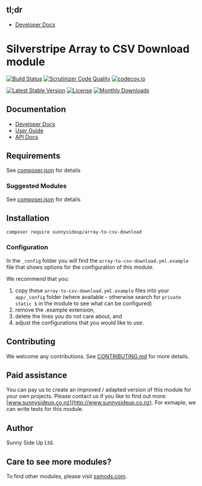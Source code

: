 ## tl;dr

 * [Developer Docs](docs/en/INDEX.md)

# Silverstripe Array to CSV Download module
[![Build Status](https://travis-ci.org/sunnysideup/silverstripe-array-to-csv-download.svg?branch=master)](https://travis-ci.org/sunnysideup/silverstripe-array-to-csv-download)
[![Scrutinizer Code Quality](https://scrutinizer-ci.com/g/sunnysideup/silverstripe-array-to-csv-download/badges/quality-score.png?b=master)](https://scrutinizer-ci.com/g/sunnysideup/silverstripe-array-to-csv-download/?branch=master)
[![codecov.io](https://codecov.io/github/sunnysideup/silverstripe-array-to-csv-download/coverage.svg?branch=master)](https://codecov.io/github/sunnysideup/silverstripe-array-to-csv-download?branch=master)

[![Latest Stable Version](https://poser.pugx.org/sunnysideup/array-to-csv-download/version)](https://packagist.org/packages/sunnysideup/array-to-csv-download)
[![License](https://poser.pugx.org/sunnysideup/array-to-csv-download/license)](https://packagist.org/packages/sunnysideup/array-to-csv-download)
[![Monthly Downloads](https://poser.pugx.org/sunnysideup/array-to-csv-download/d/monthly)](https://packagist.org/packages/sunnysideup/array-to-csv-download)


## Documentation



 * [Developer Docs](docs/en/INDEX.md)
 * [User Guide](docs/en/userguide.md)
 * [API Docs](http://docs.ssmods.com/sunnysideup/array-to-csv-download/classes.xhtml)


## Requirements



See [composer.json](composer.json) for details


### Suggested Modules



See [composer.json](composer.json) for details


## Installation


```
composer require sunnysideup/array-to-csv-download
```

### Configuration



In the `_config` folder you will find the `array-to-csv-download.yml.example`
file that shows options for the configuration of this module.

We recommend that you:

  1. copy these `array-to-csv-download.yml.example` files into your
`app/_config` folder (where available - otherwise search for `private static $` in the module to see what can be configured)
  2. remove the .example extension,
  3. delete the lines you do not care about, and
  4. adjust the configurations that you would like to use.


## Contributing



We welcome any contributions. See [CONTRIBUTING.md](CONTRIBUTING.md) for more details.

## Paid assistance



You can pay us to create an improved / adapted version of this module for your own projects.  Please contact us if you like to find out more: [www.sunnysideup.co.nz](http://www.sunnysideup.co.nz).  For exmaple, we can write tests for this module.  

## Author



Sunny Side Up Ltd.


## Care to see more modules?

To find other modules, please visit [ssmods.com](http://ssmods.com/).
